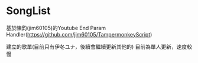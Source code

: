 # SongList
基於陳鈞(jim60105)的Youtube End Param Handler(https://github.com/jim60105/TampermonkeyScript)

建立的歌單(目前只有伊冬ユナ，後續會繼續更新其他的)
目前為單人更新，速度較慢
